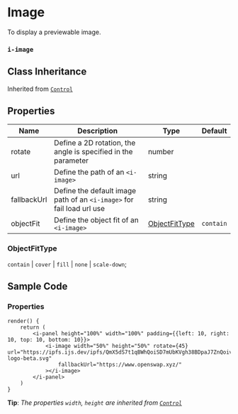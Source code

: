 # Image 

To display a previewable image.

### `i-image`

## Class Inheritance
Inherited from [`Control`](components/Control/README.md)

## Properties

| Name            | Description                                                           | Type       | Default |
| --------------- | -------------------------------------------------                     | ---------- | ------- |
| rotate          | Define a 2D rotation, the angle is specified in the parameter         | number     |         |
| url             | Define the path of an `<i-image>`                                     | string     |         |
| fallbackUrl     | Define the default image path of an `<i-image>` for fail load url use | string     |         |
| objectFit       | Define the object fit of an `<i-image>`                               | [ObjectFitType](#objectfittype) | `contain` |

### ObjectFitType
`contain` \| `cover` \| `fill` \| `none` \| `scale-down`;

## Sample Code

### Properties
```typescript(samples/i-image.tsx)
render() {
    return (
        <i-panel height="100%" width="100%" padding={{left: 10, right: 10, top: 10, bottom: 10}}>
            <i-image width="50%" height="50%" rotate={45} url="https://ipfs.ijs.dev/ipfs/QmX5dS7t1qBWhQoiSD7mUbKVgh38BDpaJ7ZnQoiv2HqRC4/assets/img/openswap-logo-beta.svg" 
                fallbackUrl="https://www.openswap.xyz/"
            ></i-image>
        </i-panel>
    )
}
```
**Tip**: _The properties `width`, `height` are inherited from [`Control`](components/Control/README.md)_